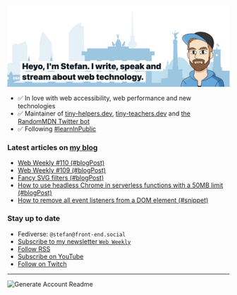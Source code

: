 <img alt="Heyo, I'm Stefan. I write and speak about web technology." src="https://raw.githubusercontent.com/stefanjudis/stefanjudis/main/screenshot.png">

- ✅ In love with web accessibility, web performance and new technologies
- ✅ Maintainer of [tiny-helpers.dev](https://tiny-helpers.dev), [tiny-teachers.dev](https://tiny-teachers.dev/) and [the RandomMDN Twitter bot](https://twitter.com/randomMDN)
- ✅ Following [#learnInPublic](https://www.stefanjudis.com/today-i-learned/)
### Latest articles on [my blog](https://www.stefanjudis.com)

<!-- BLOG-POST-LIST:START -->
- [Web Weekly #110 &lpar;#blogPost&rpar;](https://www.stefanjudis.com/blog/web-weekly-110/)
- [Web Weekly #109 &lpar;#blogPost&rpar;](https://www.stefanjudis.com/blog/web-weekly-109/)
- [Fancy SVG filters &lpar;#blogPost&rpar;](https://www.stefanjudis.com/blog/fancy-svg-filters/)
- [How to use headless Chrome in serverless functions with a 50MB limit &lpar;#blogPost&rpar;](https://www.stefanjudis.com/blog/how-to-use-headless-chrome-in-serverless-functions/)
- [How to remove all event listeners from a DOM element &lpar;#snippet&rpar;](https://www.stefanjudis.com/snippets/how-to-remove-all-event-listeners-from-a-dom-element/)
<!-- BLOG-POST-LIST:END -->

### Stay up to date

- Fediverse: `@stefan@front-end.social`
- [Subscribe to my newsletter `Web Weekly`](https://webweekly.email/)
- [Follow RSS](https://www.stefanjudis.com/feeds/)
- [Subscribe on YouTube](https://youtube.com/c/stefanjudis)
- [Follow on Twitch](https://www.twitch.tv/stefanjudis)

---

![Generate Account Readme](https://github.com/stefanjudis/stefanjudis/workflows/Generate%20Account%20Readme/badge.svg)
